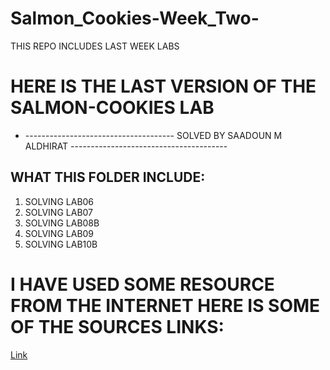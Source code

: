 # Salmon_Cookies-Week_Two-
THIS REPO INCLUDES  LAST WEEK LABS 
 
# **HERE IS THE LAST VERSION OF THE SALMON-COOKIES LAB**

 - ------------------------------------- SOLVED BY SAADOUN M ALDHIRAT ---------------------------------------
  
  ## WHAT THIS FOLDER INCLUDE: 
  1. SOLVING LAB06
  2. SOLVING LAB07
  3. SOLVING LAB08B
  4. SOLVING LAB09
  5. SOLVING LAB10B


  # I HAVE USED SOME RESOURCE FROM THE INTERNET HERE IS SOME OF THE SOURCES LINKS:
  
  [Link](url)